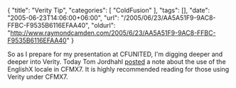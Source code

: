 {
	"title": "Verity Tip",
	"categories": [
		"ColdFusion"
	],
	"tags": [],
	"date": "2005-06-23T14:06:00+06:00",
	"url": "/2005/06/23/AA5A51F9-9AC8-FFBC-F9535B6116EFAA40",
	"oldurl": "http://www.raymondcamden.com/2005/6/23/AA5A51F9-9AC8-FFBC-F9535B6116EFAA40"
}

So as I prepare for my presentation at CFUNITED, I'm digging deeper and deeper into Verity. Today Tom Jordhahl <a href="http://tjordahl.blogspot.com/2005/06/which-english-do-you-want.html">posted</a> a note about the use of the EnglishX locale in CFMX7. It is highly recommended reading for those using Verity under CFMX7.